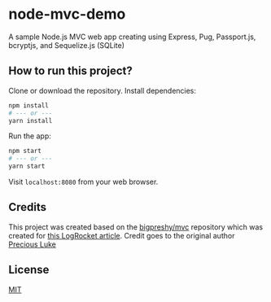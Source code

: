 # node-mvc-demo
A sample Node.js MVC web app creating using  Express, Pug, Passport.js, bcryptjs, and Sequelize.js (SQLite)

## How to run this project?

Clone or download the repository. Install dependencies:

```bash
npm install
# --- or ---
yarn install
```

Run the app:
```bash
npm start
# --- or ---
yarn start
```

Visit `localhost:8080` from your web browser. 

## Credits
This project was created based on the [bigpreshy/mvc](https://github.com/bigpreshy/mvc) repository
which was created for [this LogRocket article](https://blog.logrocket.com/building-structuring-node-js-mvc-application/). Credit goes to the original
author [Precious Luke](https://blog.logrocket.com/author/preciousluke/)

## License
[MIT](LICENSE)
